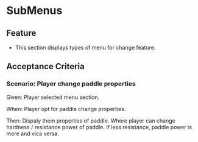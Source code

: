 # SubMenus

## Feature

- This section displays types of menu for change feature.

## Acceptance Criteria

### Scenario: Player change paddle properties

  Given: Player selected menu section.

  When: Player opt for paddle change properties.

  Then: Dispaly them properties of paddle.
  Where player can change hardness / resistance power of paddle.
  If less resistance, paddle power is more and vica versa.
